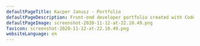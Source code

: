 ```yaml
---
defaultPageTitle: Kacper Janusz - Portfolio
defaultPageDescription: Front-end developer portfolio created with CodersCard
defaultPageImage: screenshot-2020-11-12-at-22.10.49.png
favicon: screenshot-2020-11-12-at-22.10.49.png
websiteLanguage: en
---
```

